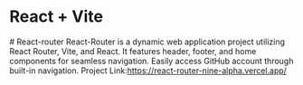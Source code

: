 # React + Vite

 #   R e a c t - r o u t e r 
React-Router is a dynamic web application project utilizing React Router, Vite, and React. It features header, footer, and home components for seamless navigation. Easily access GitHub account through built-in navigation.
 Project Link:https://react-router-nine-alpha.vercel.app/
 


 
 
